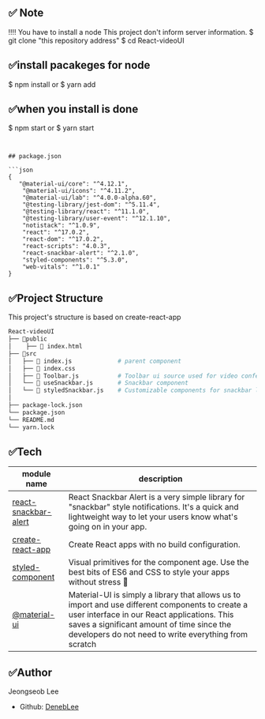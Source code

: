 ## ✅ Note 
‼‼ You have to install a node 
 This project don't inform server information.
$ git clone "this repository address"
$ cd React-videoUI
## ✅install pacakeges for node
$ npm install 
or
$ yarn add
## ✅when you install is done 
$ npm start 
or
$ yarn start
```


## package.json

```json
{
   "@material-ui/core": "^4.12.1",
    "@material-ui/icons": "^4.11.2",
    "@material-ui/lab": "^4.0.0-alpha.60",
    "@testing-library/jest-dom": "^5.11.4",
    "@testing-library/react": "^11.1.0",
    "@testing-library/user-event": "^12.1.10",
    "notistack": "^1.0.9",
    "react": "^17.0.2",
    "react-dom": "^17.0.2",
    "react-scripts": "4.0.3",
    "react-snackbar-alert": "^2.1.0",
    "styled-components": "^5.3.0",
    "web-vitals": "^1.0.1"
}
```

## ✅Project Structure

This project's structure is based on create-react-app

```bash
React-videoUI
├── 📁public
│    ├── 📄 index.html  
├── 📂src             
│   ├── 📄 index.js             # parent component
│   ├── 📄 index.css
│   ├── 📄 Toolbar.js           # Toolbar ui source used for video conferencing apps
│   └── 📄 useSnackbar.js       # Snackbar component 
│   └── 📄 styledSnackbar.js    # Customizable components for snackbar layout
│
├── package-lock.json
└── package.json
└── README.md
└── yarn.lock
```

## ✅Tech

| module name                                                         | description                                                                                                                                                                                                       |
| ------------------------------------------------------------------- | ----------------------------------------------------------------------------------------------------------------------------------------------------------------------------------------------------------------- |
| [react-snackbar-alert](https://joeattardi.github.io/react-snackbar-alert/)                      | React Snackbar Alert is a very simple library for "snackbar" style notifications. It's a quick and lightweight way to let your users know what's going on in your app. |
| [create-react-app](https://www.npmjs.com/package/create-react-app)  | Create React apps with no build configuration.                                                                                                                                                                    |
| [styled-component](https://www.npmjs.com/package/styled-components) | Visual primitives for the component age. Use the best bits of ES6 and CSS to style your apps without stress 💅                                                                                                    |
| [@material-ui](https://material-ui.com/)                  | Material-UI is simply a library that allows us to import and use different components to create a user interface in our React applications. This saves a significant amount of time since the developers do not need to write everything from scratch                 |

## ✅Author

Jeongseob Lee

- Github: [DenebLee](https://github.com/DenebLee)
